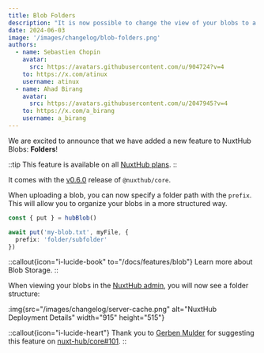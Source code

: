 ```yaml
---
title: Blob Folders
description: "It is now possible to change the view of your blobs to a folder structure."
date: 2024-06-03
image: '/images/changelog/blob-folders.png'
authors:
  - name: Sebastien Chopin
    avatar: 
      src: https://avatars.githubusercontent.com/u/904724?v=4
    to: https://x.com/atinux
    username: atinux
  - name: Ahad Birang
    avatar: 
      src: https://avatars.githubusercontent.com/u/2047945?v=4
    to: https://x.com/a_birang
    username: a_birang
---
```


We are excited to announce that we have added a new feature to NuxtHub Blobs: **Folders**!

::tip
This feature is available on all [NuxtHub plans](/pricing).
::

It comes with the [v0.6.0](https://github.com/nuxt-hub/core/releases/tag/v0.6.0) release of `@nuxthub/core`.

When uploading a blob, you can now specify a folder path with the `prefix`. This will allow you to organize your blobs in a more structured way.

```ts
const { put } = hubBlob()

await put('my-blob.txt', myFile, {
  prefix: 'folder/subfolder'
})
```

::callout{icon="i-lucide-book" to="/docs/features/blob"}
Learn more about Blob Storage.
::

When viewing your blobs in the [NuxtHub admin](https://admin.hub.nuxt.com), you will now see a folder structure:

:img{src="/images/changelog/server-cache.png" alt="NuxtHub Deployment Details" width="915" height="515"}

::callout{icon="i-lucide-heart"}
Thank you to [Gerben Mulder](https://github.com/Gerbuuun) for suggesting this feature on [nuxt-hub/core#101](https://github.com/nuxt-hub/core/issues/101).
::
